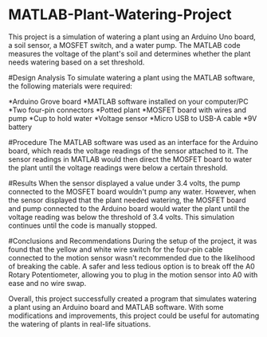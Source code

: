 # MATLAB-Plant-Watering-Project
This project is a simulation of watering a plant using an Arduino Uno board, a soil sensor, a MOSFET switch, and a water pump. The MATLAB code measures the voltage of the plant's soil and determines whether the plant needs watering based on a set threshold.

#Design Analysis
To simulate watering a plant using the MATLAB software, the following materials were required:

*Arduino Grove board
*MATLAB software installed on your computer/PC
*Two four-pin connectors
*Potted plant
*MOSFET board with wires and pump
*Cup to hold water
*Voltage sensor
*Micro USB to USB-A cable
*9V battery

#Procedure
The MATLAB software was used as an interface for the Arduino board, which reads the voltage readings of the sensor attached to it. The sensor readings in MATLAB would then direct the MOSFET board to water the plant until the voltage readings were below a certain threshold.

#Results
When the sensor displayed a value under 3.4 volts, the pump connected to the MOSFET board wouldn't pump any water. However, when the sensor displayed that the plant needed watering, the MOSFET board and pump connected to the Arduino board would water the plant until the voltage reading was below the threshold of 3.4 volts. This simulation continues until the code is manually stopped.

#Conclusions and Recommendations
During the setup of the project, it was found that the yellow and white wire switch for the four-pin cable connected to the motion sensor wasn't recommended due to the likelihood of breaking the cable. A safer and less tedious option is to break off the A0 Rotary Potentiometer, allowing you to plug in the motion sensor into A0 with ease and no wire swap.

Overall, this project successfully created a program that simulates watering a plant using an Arduino board and MATLAB software. With some modifications and improvements, this project could be useful for automating the watering of plants in real-life situations.
